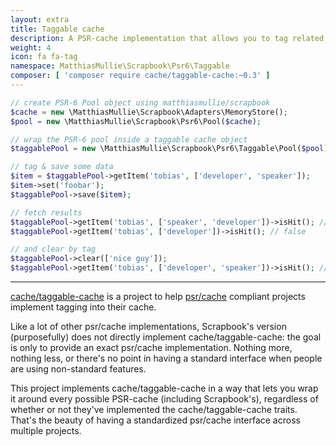```yaml
---
layout: extra
title: Taggable cache
description: A PSR-cache implementation that allows you to tag related items & clear cached data for only that tag. It's an implementation of cache/taggable-cache's traits that will enable it to work with all (and not just Scrapbook's) PSR-cache compliant implementations.
weight: 4
icon: fa fa-tag
namespace: MatthiasMullie\Scrapbook\Psr6\Taggable
composer: [ 'composer require cache/taggable-cache:~0.3' ]
---
```


```php
// create PSR-6 Pool object using matthiasmullie/scrapbook
$cache = new \MatthiasMullie\Scrapbook\Adapters\MemoryStore();
$pool = new \MatthiasMullie\Scrapbook\Psr6\Pool($cache);

// wrap the PSR-6 pool inside a taggable cache object
$taggablePool = new \MatthiasMullie\Scrapbook\Psr6\Taggable\Pool($pool);

// tag & save some data
$item = $taggablePool->getItem('tobias', ['developer', 'speaker']);
$item->set('foobar');
$taggablePool->save($item);

// fetch results
$taggablePool->getItem('tobias', ['speaker', 'developer'])->isHit(); // true
$taggablePool->getItem('tobias', ['developer'])->isHit(); // false

// and clear by tag
$taggablePool->clear(['nice guy']);
$taggablePool->getItem('tobias', ['developer', 'speaker'])->isHit(); // true
```

<hr class="sep10">

[cache/taggable-cache](https://github.com/php-cache/taggable-cache) is a project
to help [psr/cache](https://github.com/php-fig/fig-standards/blob/master/proposed/cache.md)
compliant projects implement tagging into their cache.

Like a lot of other psr/cache implementations, Scrapbook's version
(purposefully) does not directly implement cache/taggable-cache: the goal is
only to provide an exact psr/cache implementation. Nothing more, nothing less,
or there's no point in having a standard interface when people are using
non-standard features.

This project implements cache/taggable-cache in a way that lets you wrap it
around every possible PSR-cache (including Scrapbook's), regardless of whether
or not they've implemented the cache/taggable-cache traits. That's the beauty
of having a standardized psr/cache interface across multiple projects.
